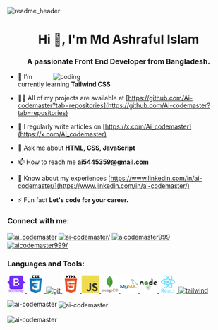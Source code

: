 ![readme_header](https://github.com/user-attachments/assets/31700512-4561-42a0-9a87-f52e9eeb6602)
<h1 align="center">Hi 👋, I'm Md Ashraful Islam</h1>
<h3 align="center">A passionate Front End Developer from Bangladesh.</h3>
<img align="right" alt="coding" width="400" src="https://camo.githubusercontent.com/7de37139d0b4c1ce40865e799b446c0e963a3dd8fb68d239707237c40604fa3d/68747470733a2f2f63646e2e6472696262626c652e636f6d2f75736572732f3733303730332f73637265656e73686f74732f363538313234332f6176656e746f2e676966">



- 🌱 I’m currently learning **Tailwind CSS**

- 👨‍💻 All of my projects are available at [https://github.com/Ai-codemaster?tab=repositories](https://github.com/Ai-codemaster?tab=repositories)

- 📝 I regularly write articles on [https://x.com/Ai_codemaster](https://x.com/Ai_codemaster)

- 💬 Ask me about **HTML, CSS, JavaScript**

- 📫 How to reach me **ai5445359@gmail.com**

- 📄 Know about my experiences [https://www.linkedin.com/in/ai-codemaster/](https://www.linkedin.com/in/ai-codemaster/)

- ⚡ Fun fact **Let's code for your career.**

<h3 align="left">Connect with me:</h3>
<p align="left">
<a href="https://twitter.com/ai_codemaster" target="blank"><img align="center" src="https://raw.githubusercontent.com/rahuldkjain/github-profile-readme-generator/master/src/images/icons/Social/twitter.svg" alt="ai_codemaster" height="30" width="40" /></a>
<a href="https://linkedin.com/in/ai-codemaster/" target="blank"><img align="center" src="https://raw.githubusercontent.com/rahuldkjain/github-profile-readme-generator/master/src/images/icons/Social/linked-in-alt.svg" alt="ai-codemaster/" height="30" width="40" /></a>
<a href="https://fb.com/aicodemaster999" target="blank"><img align="center" src="https://raw.githubusercontent.com/rahuldkjain/github-profile-readme-generator/master/src/images/icons/Social/facebook.svg" alt="aicodemaster999" height="30" width="40" /></a>
<a href="https://instagram.com/aicodemaster999/" target="blank"><img align="center" src="https://raw.githubusercontent.com/rahuldkjain/github-profile-readme-generator/master/src/images/icons/Social/instagram.svg" alt="aicodemaster999/" height="30" width="40" /></a>
</p>

<h3 align="left">Languages and Tools:</h3>
<p align="left"> <a href="https://getbootstrap.com" target="_blank" rel="noreferrer"> <img src="https://raw.githubusercontent.com/devicons/devicon/master/icons/bootstrap/bootstrap-plain-wordmark.svg" alt="bootstrap" width="40" height="40"/> </a> <a href="https://www.w3schools.com/css/" target="_blank" rel="noreferrer"> <img src="https://raw.githubusercontent.com/devicons/devicon/master/icons/css3/css3-original-wordmark.svg" alt="css3" width="40" height="40"/> </a> <a href="https://git-scm.com/" target="_blank" rel="noreferrer"> <img src="https://www.vectorlogo.zone/logos/git-scm/git-scm-icon.svg" alt="git" width="40" height="40"/> </a> <a href="https://www.w3.org/html/" target="_blank" rel="noreferrer"> <img src="https://raw.githubusercontent.com/devicons/devicon/master/icons/html5/html5-original-wordmark.svg" alt="html5" width="40" height="40"/> </a> <a href="https://developer.mozilla.org/en-US/docs/Web/JavaScript" target="_blank" rel="noreferrer"> <img src="https://raw.githubusercontent.com/devicons/devicon/master/icons/javascript/javascript-original.svg" alt="javascript" width="40" height="40"/> </a> <a href="https://www.mongodb.com/" target="_blank" rel="noreferrer"> <img src="https://raw.githubusercontent.com/devicons/devicon/master/icons/mongodb/mongodb-original-wordmark.svg" alt="mongodb" width="40" height="40"/> </a> <a href="https://www.mysql.com/" target="_blank" rel="noreferrer"> <img src="https://raw.githubusercontent.com/devicons/devicon/master/icons/mysql/mysql-original-wordmark.svg" alt="mysql" width="40" height="40"/> </a> <a href="https://nodejs.org" target="_blank" rel="noreferrer"> <img src="https://raw.githubusercontent.com/devicons/devicon/master/icons/nodejs/nodejs-original-wordmark.svg" alt="nodejs" width="40" height="40"/> </a> <a href="https://reactjs.org/" target="_blank" rel="noreferrer"> <img src="https://raw.githubusercontent.com/devicons/devicon/master/icons/react/react-original-wordmark.svg" alt="react" width="40" height="40"/> </a> <a href="https://tailwindcss.com/" target="_blank" rel="noreferrer"> <img src="https://www.vectorlogo.zone/logos/tailwindcss/tailwindcss-icon.svg" alt="tailwind" width="40" height="40"/> </a> </p>

<p><img align="left" src="https://github-readme-stats.vercel.app/api/top-langs?username=ai-codemaster&show_icons=true&locale=en&layout=compact" alt="ai-codemaster" /></p>

<p>&nbsp;<img align="center" src="https://github-readme-stats.vercel.app/api?username=ai-codemaster&show_icons=true&locale=en" alt="ai-codemaster" /></p>

<p><img align="center" src="https://github-readme-streak-stats.herokuapp.com/?user=ai-codemaster&" alt="ai-codemaster" /></p>
